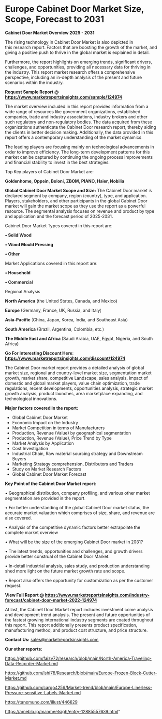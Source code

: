 # Europe Cabinet Door Market Size, Scope, Forecast to 2031

<Strong> Cabinet Door Market Overview 2025 - 2031</strong>

The rising technology in Cabinet Door Market is also depicted in this research report. Factors that are boosting the growth of the market, and giving a positive push to thrive in the global market is explained in detail.

Furthermore, the report highlights on emerging trends, significant drivers, challenges, and opportunities, providing all necessary data for thriving in the industry. This report market research offers a comprehensive perspective, including an in-depth analysis of the present and future scenarios within the industry.

<strong>Request Sample Report @ <a href=https://www.marketreportsinsights.com/sample/124974>https://www.marketreportsinsights.com/sample/124974</a></strong>

The market overview included in this report provides information from a wide range of resources like government organizations, established companies, trade and industry associations, industry brokers and other such regulatory and non-regulatory bodies. The data acquired from these organizations authenticate the Cabinet Door research report, thereby aiding the clients in better decision making. Additionally, the data provided in this report offers a contemporary understanding of the market dynamics.

The leading players are focusing mainly on technological advancements in order to improve efficiency. The long-term development patterns for this market can be captured by continuing the ongoing process improvements and financial stability to invest in the best strategies.

Top Key players of Cabinet Door Market are:

<strong>Goldenhome, Oppein, Boloni, ZBOM, PIANO, Haier, Nobilia</strong>

<strong><b>Global Cabinet Door Market Scope and Size:</b></strong>
The Cabinet Door market is declared segment by company, region (country), type, and application. Players, stakeholders, and other participants in the global Cabinet Door market will gain the market scope as they use the report as a powerful resource. The segmental analysis focuses on revenue and product by type and application and the forecast period of 2025-2031.

Cabinet Door Market Types covered in this report are:

<strong>• Solid Wood

• Wood Mould Pressing

• Other</strong>

Market Applications covered in this report are:

<strong>• Household

• Commercial</strong> 

Regional Analysis

<strong>North America</strong> (the United States, Canada, and Mexico)

<strong>Europe</strong> (Germany, France, UK, Russia, and Italy)

<strong>Asia-Pacific</strong> (China, Japan, Korea, India, and Southeast Asia)

<strong>South America</strong> (Brazil, Argentina, Colombia, etc.)

<strong>The Middle East and Africa</strong> (Saudi Arabia, UAE, Egypt, Nigeria, and South Africa)

<strong>Go For Interesting Discount Here: <a href=https://www.marketreportsinsights.com/discount/124974>https://www.marketreportsinsights.com/discount/124974</a></strong>

The Cabinet Door market report provides a detailed analysis of global market size, regional and country-level market size, segmentation market growth, market share, competitive Landscape, sales analysis, impact of domestic and global market players, value chain optimization, trade regulations, recent developments, opportunities analysis, strategic market growth analysis, product launches, area marketplace expanding, and technological innovations.

<strong><b>Major factors covered in the report:</b></strong>
<ul>
  <li>Global Cabinet Door Market </li>
  <li>Economic Impact on the Industry</li>
  <li>Market Competition in terms of Manufacturers</li>
  <li>Production, Revenue (Value) by geographical segmentation</li>
  <li>Production, Revenue (Value), Price Trend by Type</li>
  <li>Market Analysis by Application</li>
  <li>Cost Investigation</li>
  <li>Industrial Chain, Raw material sourcing strategy and Downstream Buyers</li>
  <li>Marketing Strategy comprehension, Distributors and Traders</li>
  <li>Study on Market Research Factors</li>
  <li>Global Cabinet Door Market Forecast</li>
</ul>

<strong><b>Key Point of the Cabinet Door Market report:</b></strong>

• Geographical distribution, company profiling, and various other market segmentation are provided in the report.

• For better understanding of the global Cabinet Door market status, the accurate market valuation which comprises of size, share, and revenue are also covered.

• Analysis of the competitive dynamic factors better extrapolate the complete market overview

• What will be the size of the emerging Cabinet Door market in 2031?

• The latest trends, opportunities and challenges, and growth drivers provide better construal of the Cabinet Door Market.

• In-detail industrial analysis, sales study, and production understanding shed more light on the future market growth rate and scope.

• Report also offers the opportunity for customization as per the customer request.

<strong><b>View Full Report @ <a href=https://www.marketreportsinsights.com/industry-forecast/cabinet-door-market-2022-124974>https://www.marketreportsinsights.com/industry-forecast/cabinet-door-market-2022-124974</a></b></strong>


At last, the Cabinet Door Market report includes investment come analysis and development trend analysis. The present and future opportunities of the fastest growing international industry segments are coated throughout this report. This report additionally presents product specification, manufacturing method, and product cost structure, and price structure.

<strong>Contact Us:</strong>
sales@marketreportsinsights.com

<strong>Our other reports:</strong>

<a href=https://github.com/faizy72/research/blob/main/North-America-Traveling-Data-Recorder-Market.md>https://github.com/faizy72/research/blob/main/North-America-Traveling-Data-Recorder-Market.md</a>

<a href=https://github.com/Ishi78/Research/blob/main/Europe-Frozen-Block-Cutter-Market.md>https://github.com/Ishi78/Research/blob/main/Europe-Frozen-Block-Cutter-Market.md</a>

<a href=https://github.com/cargo4256/Market-trend/blob/main/Europe-Linerless-Pressure-sensitive-Labels-Market.md>https://github.com/cargo4256/Market-trend/blob/main/Europe-Linerless-Pressure-sensitive-Labels-Market.md</a>

<a href=https://tanomuno.com/illust/446829>https://tanomuno.com/illust/446829</a>

<a href=https://ameblo.jp/manmeetsigh/entry-12885557639.html>https://ameblo.jp/manmeetsigh/entry-12885557639.html</a>"


